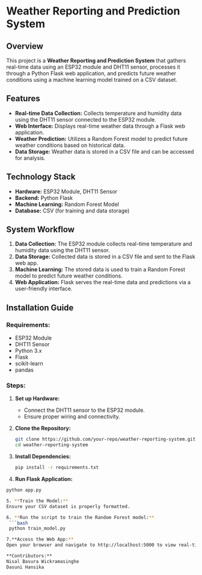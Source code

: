 # Weather Reporting and Prediction System

## Overview
This project is a **Weather Reporting and Prediction System** that gathers real-time data using an ESP32 module and DHT11 sensor, processes it through a Python Flask web application, and predicts future weather conditions using a machine learning model trained on a CSV dataset.

## Features
- **Real-time Data Collection:** Collects temperature and humidity data using the DHT11 sensor connected to the ESP32 module.
- **Web Interface:** Displays real-time weather data through a Flask web application.
- **Weather Prediction:** Utilizes a Random Forest model to predict future weather conditions based on historical data.
- **Data Storage:** Weather data is stored in a CSV file and can be accessed for analysis.

## Technology Stack
- **Hardware:** ESP32 Module, DHT11 Sensor
- **Backend:** Python Flask
- **Machine Learning:** Random Forest Model
- **Database:** CSV (for training and data storage)

## System Workflow
1. **Data Collection:** The ESP32 module collects real-time temperature and humidity data using the DHT11 sensor.
2. **Data Storage:** Collected data is stored in a CSV file and sent to the Flask web app.
3. **Machine Learning:** The stored data is used to train a Random Forest model to predict future weather conditions.
4. **Web Application:** Flask serves the real-time data and predictions via a user-friendly interface.

## Installation Guide
### Requirements:
- ESP32 Module
- DHT11 Sensor
- Python 3.x
- Flask
- scikit-learn
- pandas

### Steps:
1. **Set up Hardware:**
   - Connect the DHT11 sensor to the ESP32 module.
   - Ensure proper wiring and connectivity.

2. **Clone the Repository:**
   ```bash
   git clone https://github.com/your-repo/weather-reporting-system.git
   cd weather-reporting-system

3. **Install Dependencies:**
   ```bash
   pip install -r requirements.txt

4. **Run Flask Application:**
  ```bash
  python app.py

5. **Train the Model:**
Ensure your CSV dataset is properly formatted.

6. **Run the script to train the Random Forest model:**
   ```bash
   python train_model.py

7.**Access the Web App:**
Open your browser and navigate to http://localhost:5000 to view real-time weather data and predictions.

**Contributors:**
Nisal Basura Wickramasinghe
Dasuni Hansika
